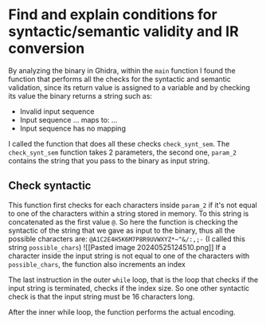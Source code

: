 # Find and explain conditions for syntactic/semantic validity and IR conversion 
By analyzing the binary in Ghidra, within the `main` function I found the function that performs all the checks for the syntactic and semantic validation, since its return value is assigned to a variable and by checking its value the binary returns a string such as:
- Invalid input sequence
- Input sequence ... maps to:  ...
- Input sequence has no mapping

I called the function that does all these checks `check_synt_sem`.
The `check_synt_sem` function takes 2 parameters,  the second one, `param_2` contains the string that you pass to the binary as input string.
## Check syntactic
This function first checks for each characters inside `param_2` if it's not equal to one of the characters within a string stored in memory. To this string is concatenated as the first value `@`.
So here the function is checking the syntactic of the string that we gave as input to the binary, thus all the possible characters are:
`@A1C2E4H5K6M7P8R9UVWXYZ*~^&/:,;-`  (I called this string `possible_chars`)
![[Pasted image 20240525124510.png]]
If a character inside the input string is not equal to one of the characters with `possible_chars`, the function also increments an index

The last instruction in the outer `while` loop, that is the loop that checks if the input string is terminated, checks if the index size. So one other syntactic check is that the input string must be 16 characters long.

After the inner while loop, the function performs the actual encoding.



